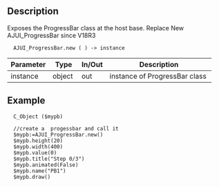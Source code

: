 ﻿<!-- AJUI_ProgressBar.new ( ) -> instance of ProgressBar class  -->

## Description

Exposes the ProgressBar class at the host base. Replace New AJUI_ProgressBar since V18R3

```4d
  AJUI_ProgressBar.new ( ) -> instance
```

| Parameter | Type    | In/Out | Description                    |
| --------- | ------- | ------ | ------------------------------ |
| instance  | object  | out    | instance of ProgressBar class  |

## Example

```4d
  C_Object ($mypb)

  //create a  progessbar and call it
  $mypb:=AJUI_ProgressBar.new()
  $mypb.height(20)
  $mypb.width(400)
  $mypb.value(0)
  $mypb.title("Step 0/3")
  $mypb.animated(False)
  $mypb.name("PB1")
  $mypb.draw()
```
